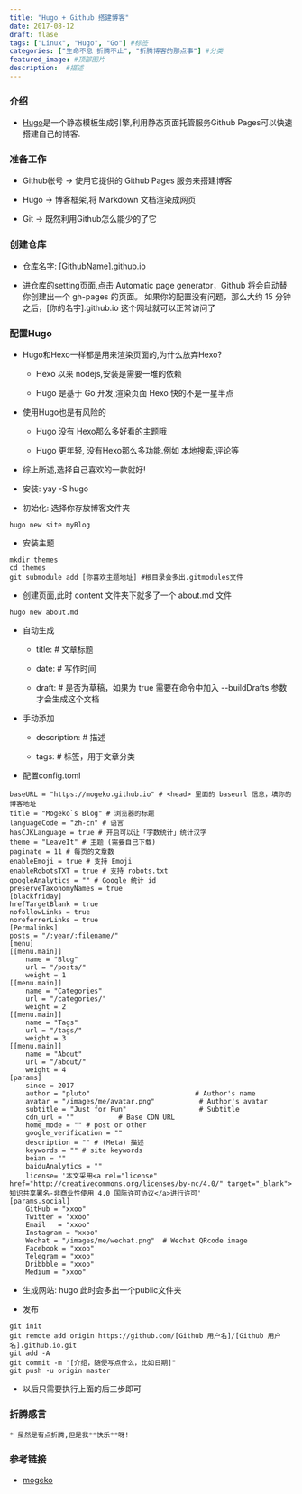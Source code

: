 ```yaml
---
title: "Hugo + Github 搭建博客"
date: 2017-08-12
draft: flase
tags: ["Linux", "Hugo", "Go"] #标签
categories: ["生命不息 折腾不止", "折腾博客的那点事"] #分类
featured_image: #顶部图片
description:  #描述
---
```

### **介绍**

* [Hugo](https://github.com/gohugoio/hugo)是一个静态模板生成引擎,利用静态页面托管服务Github Pages可以快速搭建自己的博客.

### **准备工作**

* Github帐号 -> 使用它提供的 Github Pages 服务来搭建博客

* Hugo -> 博客框架,将 Markdown 文档渲染成网页

* Git -> 既然利用Github怎么能少的了它

### **创建仓库**

* 仓库名字: [GithubName].github.io

* 进仓库的setting页面,点击 Automatic page generator，Github 将会自动替你创建出一个 gh-pages 的页面。 如果你的配置没有问题，那么大约 15 分钟之后，[你的名字].github.io 这个网址就可以正常访问了

### **配置Hugo**

* Hugo和Hexo一样都是用来渲染页面的,为什么放弃Hexo?

    + Hexo 以来 nodejs,安装是需要一堆的依赖

    + Hugo 是基于 Go 开发,渲染页面 Hexo 快的不是一星半点

* 使用Hugo也是有风险的

    + Hugo 没有 Hexo那么多好看的主题哦

    + Hugo 更年轻, 没有Hexo那么多功能.例如 本地搜索,评论等

* 综上所述,选择自己喜欢的一款就好!

* 安装: yay -S hugo

* 初始化: 选择你存放博客文件夹

~~~shell
hugo new site myBlog
~~~

* 安装主题

~~~shell
mkdir themes
cd themes
git submodule add [你喜欢主题地址] #根目录会多出.gitmodules文件
~~~

* 创建页面,此时 content 文件夹下就多了一个 about.md 文件

~~~shell
hugo new about.md
~~~

* 自动生成

    + title: # 文章标题

    + date: # 写作时间

    + draft: # 是否为草稿，如果为 true 需要在命令中加入 --buildDrafts 参数才会生成这个文档

* 手动添加

    + description: # 描述
    
    + tags: # 标签，用于文章分类

* 配置config.toml

```shell
baseURL = "https://mogeko.github.io" # <head> 里面的 baseurl 信息，填你的博客地址
title = "Mogeko`s Blog" # 浏览器的标题
languageCode = "zh-cn" # 语言
hasCJKLanguage = true # 开启可以让「字数统计」统计汉字
theme = "LeaveIt" # 主题 (需要自己下载)
paginate = 11 # 每页的文章数
enableEmoji = true # 支持 Emoji
enableRobotsTXT = true # 支持 robots.txt
googleAnalytics = "" # Google 统计 id
preserveTaxonomyNames = true
[blackfriday]
hrefTargetBlank = true
nofollowLinks = true
noreferrerLinks = true
[Permalinks]
posts = "/:year/:filename/"
[menu]
[[menu.main]]
    name = "Blog"
    url = "/posts/"
    weight = 1
[[menu.main]]
    name = "Categories"
    url = "/categories/"
    weight = 2
[[menu.main]]
    name = "Tags"
    url = "/tags/"
    weight = 3
[[menu.main]]
    name = "About"
    url = "/about/"
    weight = 4
[params]
    since = 2017
    author = "pluto"                          # Author's name
    avatar = "/images/me/avatar.png"           # Author's avatar
    subtitle = "Just for Fun"                  # Subtitle
    cdn_url = ""           # Base CDN URL
    home_mode = "" # post or other
    google_verification = ""
    description = "" # (Meta) 描述
    keywords = "" # site keywords
    beian = ""
    baiduAnalytics = ""
    license= '本文采用<a rel="license" href="http://creativecommons.org/licenses/by-nc/4.0/" target="_blank">知识共享署名-非商业性使用 4.0 国际许可协议</a>进行许可'
[params.social]
    GitHub = "xxoo"
    Twitter = "xxoo"
    Email   = "xxoo"
    Instagram = "xxoo"
    Wechat = "/images/me/wechat.png"  # Wechat QRcode image
    Facebook = "xxoo"
    Telegram = "xxoo"
    Dribbble = "xxoo"
    Medium = "xxoo"
```

* 生成网站: hugo 此时会多出一个public文件夹

* 发布

```shell
git init
git remote add origin https://github.com/[Github 用户名]/[Github 用户名].github.io.git
git add -A
git commit -m "[介绍，随便写点什么，比如日期]"
git push -u origin master
```

* 以后只需要执行上面的后三步即可

### **折腾感言**

    * 虽然是有点折腾,但是我**快乐**呀!
    
### 参考链接

- [mogeko](https://mogeko.me/2018/018/)


